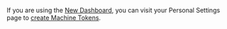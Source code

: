 <Alert title="Machine Tokens in the New Dashboard" type="info">

If you are using the [New Dashboard](https://pantheon.io/docs/guides/new-dashboard), you can visit your Personal Settings page to [create Machine Tokens](https://dashboard.pantheon.io/personal-settings/machine-tokens).

</Alert>
